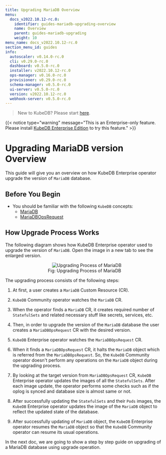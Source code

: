 ```yaml
---
title: Upgrading MariaDB Overview
menu:
  docs_v2022.10.12-rc.0:
    identifier: guides-mariadb-upgrading-overview
    name: Overview
    parent: guides-mariadb-upgrading
    weight: 10
menu_name: docs_v2022.10.12-rc.0
section_menu_id: guides
info:
  autoscaler: v0.14.0-rc.0
  cli: v0.29.0-rc.0
  dashboard: v0.5.0-rc.0
  installer: v2022.10.12-rc.0
  ops-manager: v0.16.0-rc.0
  provisioner: v0.29.0-rc.0
  schema-manager: v0.5.0-rc.0
  ui-server: v0.5.0-rc.0
  version: v2022.10.12-rc.0
  webhook-server: v0.5.0-rc.0
---
```


> New to KubeDB? Please start [here](/docs/v2022.10.12-rc.0/README).

{{< notice type="warning" message="This is an Enterprise-only feature. Please install [KubeDB Enterprise Edition](/docs/v2022.10.12-rc.0/setup/install/enterprise) to try this feature." >}}

# Upgrading MariaDB version Overview

This guide will give you an overview on how KubeDB Enterprise operator upgrade the version of `MariaDB` database.

## Before You Begin

- You should be familiar with the following `KubeDB` concepts:
  - [MariaDB](/docs/v2022.10.12-rc.0/guides/mariadb/concepts/mariadb)
  - [MariaDBOpsRequest](/docs/v2022.10.12-rc.0/guides/mariadb/concepts/opsrequest)

## How Upgrade Process Works

The following diagram shows how KubeDB Enterprise operator used to upgrade the version of `MariaDB`. Open the image in a new tab to see the enlarged version.

<figure align="center">
  <img alt="Upgrading Process of MariaDB" src="/docs/v2022.10.12-rc.0/guides/mariadb/upgrading/overview/images/mdops-upgrade.jpeg">
<figcaption align="center">Fig: Upgrading Process of MariaDB</figcaption>
</figure>

The upgrading process consists of the following steps:

1. At first, a user creates a `MariaDB` Custom Resource (CR).

2. `KubeDB` Community operator watches the `MariaDB` CR.

3. When the operator finds a `MariaDB` CR, it creates required number of `StatefulSets` and related necessary stuff like secrets, services, etc.

4. Then, in order to upgrade the version of the `MariaDB` database the user creates a `MariaDBOpsRequest` CR with the desired version.

5. `KubeDB` Enterprise operator watches the `MariaDBOpsRequest` CR.

6. When it finds a `MariaDBOpsRequest` CR, it halts the `MariaDB` object which is referred from the `MariaDBOpsRequest`. So, the `KubeDB` Community operator doesn't perform any operations on the `MariaDB` object during the upgrading process.  

7. By looking at the target version from `MariaDBOpsRequest` CR, `KubeDB` Enterprise operator updates the images of all the `StatefulSets`. After each image update, the operator performs some checks such as if the oplog is synced and database size is almost same or not.

8. After successfully updating the `StatefulSets` and their `Pods` images, the `KubeDB` Enterprise operator updates the image of the `MariaDB` object to reflect the updated state of the database.

9. After successfully updating of `MariaDB` object, the `KubeDB` Enterprise operator resumes the `MariaDB` object so that the `KubeDB` Community operator can resume its usual operations.

In the next doc, we are going to show a step by step guide on upgrading of a MariaDB database using upgrade operation.